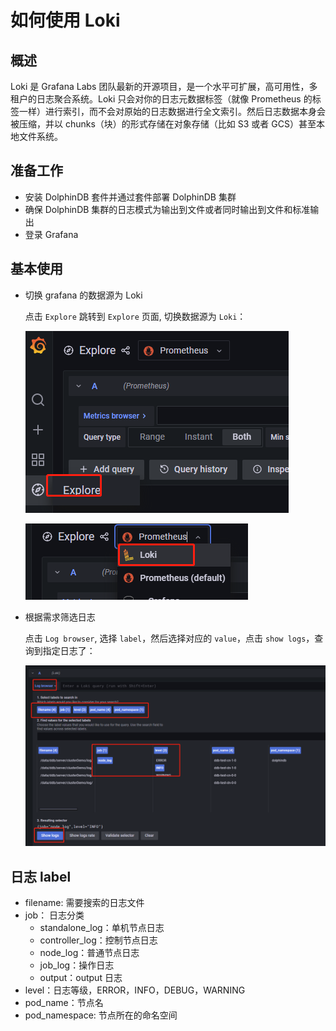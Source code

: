 # 如何使用 Loki

## 概述

Loki 是 Grafana Labs 团队最新的开源项目，是一个水平可扩展，高可用性，多租户的日志聚合系统。Loki 只会对你的日志元数据标签（就像 Prometheus 的标签一样）进行索引，而不会对原始的日志数据进行全文索引。然后日志数据本身会被压缩，并以 chunks（块）的形式存储在对象存储（比如 S3 或者 GCS）甚至本地文件系统。

## 准备工作

- 安装 DolphinDB 套件并通过套件部署 DolphinDB 集群
- 确保 DolphinDB 集群的日志模式为输出到文件或者同时输出到文件和标准输出
- 登录 Grafana

## 基本使用

- 切换 grafana 的数据源为 Loki

  点击 `Explore` 跳转到 `Explore` 页面, 切换数据源为 `Loki`：

  ![grafana_explore](./images/ddb_mgr/grafana_explore.png)
  
  ![grafana_loki](./images/ddb_mgr/grafana_loki.png)

- 根据需求筛选日志

  点击 `Log browser`, 选择 `label`，然后选择对应的 `value`，点击 `show logs`，查询到指定日志了：

  ![loki_search](./images/ddb_mgr/loki_search.png)

## 日志 label

- filename: 需要搜索的日志文件
- job： 日志分类
  - standalone_log：单机节点日志
  - controller_log：控制节点日志
  - node_log：普通节点日志
  - job_log：操作日志
  - output：output 日志
- level：日志等级，ERROR，INFO，DEBUG，WARNING
- pod_name：节点名
- pod_namespace: 节点所在的命名空间